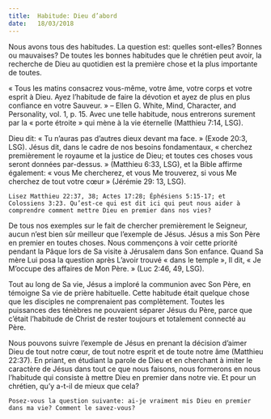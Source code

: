 ```yaml
---
title:  Habitude: Dieu d’abord
date:   18/03/2018
---
```


Nous avons tous des habitudes. La question est: quelles sont-elles? Bonnes ou mauvaises? De toutes les bonnes habitudes que le chrétien peut avoir, la recherche de Dieu au quotidien est la première chose et la plus importante de toutes. 

« Tous les matins consacrez vous-même, votre âme, votre corps et votre esprit à Dieu. Ayez l’habitude de faire la dévotion et ayez de plus en plus confiance en votre Sauveur. » – Ellen G. White, Mind, Character, and Personality, vol. 1, p. 15. Avec une telle habitude, nous entrerons surement par la « porte étroite » qui mène à la vie éternelle (Matthieu 7:14, LSG). 

Dieu dit: « Tu n’auras pas d’autres dieux devant ma face. » (Exode 20:3, LSG). Jésus dit, dans le cadre de nos besoins fondamentaux, « cherchez premièrement le royaume et la justice de Dieu; et toutes ces choses vous seront données par-dessus. » (Matthieu 6:33, LSG), et la Bible affirme également: « vous Me chercherez, et vous Me trouverez, si vous Me cherchez de tout votre cœur » (Jérémie 29: 13, LSG).

`Lisez Matthieu 22:37, 38; Actes 17:28; Éphésiens 5:15-17; et Colossiens 3:23. Qu’est-ce qui est dit ici qui peut nous aider à comprendre comment mettre Dieu en premier dans nos vies?`

De tous nos exemples sur le fait de chercher premièrement le Seigneur, aucun n’est bien sûr meilleur que l’exemple de Jésus. Jésus a mis Son Père en premier en toutes choses. Nous commençons à voir cette priorité pendant la Pâque lors de Sa visite à Jérusalem dans Son enfance. Quand Sa mère Lui posa la question après L’avoir trouvé « dans le temple », Il dit, « Je M’occupe des affaires de Mon Père. » (Luc 2:46, 49, LSG). 

Tout au long de Sa vie, Jésus a imploré la communion avec Son Père, en témoigne Sa vie de prière habituelle. Cette habitude était quelque chose que les disciples ne comprenaient pas complètement. Toutes les puissances des ténèbres ne pouvaient séparer Jésus du Père, parce que c’était l’habitude de Christ de rester toujours et totalement connecté au Père. 

Nous pouvons suivre l’exemple de Jésus en prenant la décision d’aimer Dieu de tout notre cœur, de tout notre esprit et de toute notre âme (Matthieu 22:37). En priant, en étudiant la parole de Dieu et en cherchant à imiter le caractère de Jésus dans tout ce que nous faisons, nous formerons en nous l’habitude qui consiste à mettre Dieu en premier dans notre vie. Et pour un chrétien, qu’y a-t-il de mieux que cela? 

`Posez-vous la question suivante: ai-je vraiment mis Dieu en premier dans ma vie? Comment le savez-vous?`